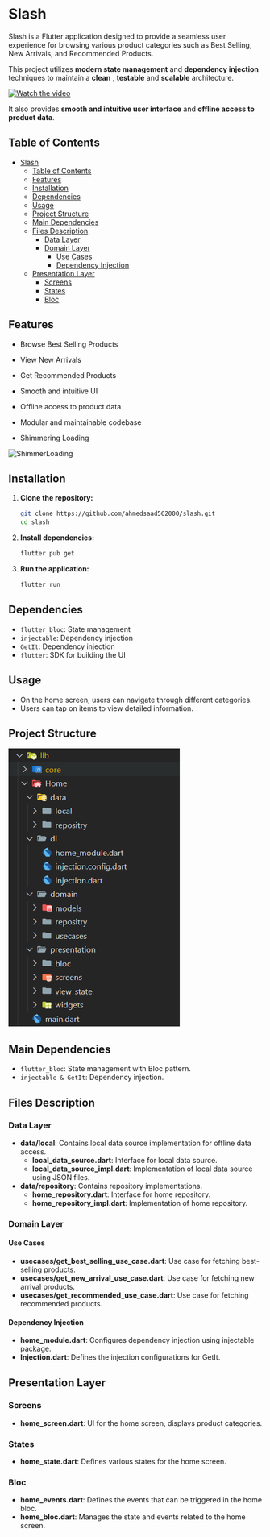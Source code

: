# Slash

Slash is a Flutter application designed to provide a seamless user experience for browsing various product categories such as Best Selling, New Arrivals, and Recommended Products. 

This project utilizes **modern state management** and **dependency injection** techniques to maintain a **clean** , **testable** and **scalable** architecture.

[![Watch the video](https://img.youtube.com/vi/)](https://github.com/ahmedsaad562000/slash/assets/76961547/5001b527-6224-47ff-9fdb-71fa6a6a95b1)

It also provides **smooth and intuitive user interface** and **offline access to product data**.



## Table of Contents
- [Slash](#slash)
  - [Table of Contents](#table-of-contents)
  - [Features](#features)
  - [Installation](#installation)
  - [Dependencies](#dependencies)
  - [Usage](#usage)
  - [Project Structure](#project-structure)
  - [Main Dependencies](#main-dependencies)
  - [Files Description](#files-description)
    - [Data Layer](#data-layer)
    - [Domain Layer](#domain-layer)
      - [Use Cases](#use-cases)
      - [Dependency Injection](#dependency-injection)
  - [Presentation Layer](#presentation-layer)
    - [Screens](#screens)
    - [States](#states)
    - [Bloc](#bloc)


## Features
- Browse Best Selling Products
- View New Arrivals
- Get Recommended Products
- Smooth and intuitive UI
- Offline access to product data
- Modular and maintainable codebase

- Shimmering Loading

![ShimmerLoading](https://github.com/ahmedsaad562000/slash/assets/76961547/d00a1b34-6fd6-40e3-a7dd-0b9932521036)

## Installation

1. **Clone the repository:**
   ```sh
   git clone https://github.com/ahmedsaad562000/slash.git
   cd slash
   ```

2. **Install dependencies:**
   ```sh
   flutter pub get
   ```

3. **Run the application:**
   ```sh
   flutter run
   ```


## Dependencies
- `flutter_bloc`: State management
- `injectable`: Dependency injection
- `GetIt`: Dependency injection
- `flutter`: SDK for building the UI

## Usage
- On the home screen, users can navigate through different categories.
- Users can tap on items to view detailed information.

## Project Structure

<img src="assets\view\structure.png">



## Main Dependencies
- `flutter_bloc`: State management with Bloc pattern.
- `injectable & GetIt`: Dependency injection.

## Files Description

### Data Layer
- **data/local**: Contains local data source implementation for offline data access.
  - **local_data_source.dart**: Interface for local data source.
  - **local_data_source_impl.dart**: Implementation of local data source using JSON files.
- **data/repository**: Contains repository implementations.
  - **home_repository.dart**: Interface for home repository.
  - **home_repository_impl.dart**: Implementation of home repository.

### Domain Layer



#### Use Cases
- **usecases/get_best_selling_use_case.dart**: Use case for fetching best-selling products.
- **usecases/get_new_arrival_use_case.dart**: Use case for fetching new arrival products.
- **usecases/get_recommended_use_case.dart**: Use case for fetching recommended products.

#### Dependency Injection
- **home_module.dart**: Configures dependency injection using injectable package.
- **Injection.dart**: Defines the injection configurations for GetIt.

## Presentation Layer
### Screens
- **home_screen.dart**: UI for the home screen, displays product categories.

### States
- **home_state.dart**: Defines various states for the home screen.

### Bloc
- **home_events.dart**: Defines the events that can be triggered in the home bloc.
- **home_bloc.dart**: Manages the state and events related to the home screen.








